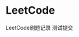 <!--
 * @Author: your name
 * @Date: 2021-01-08 15:30:07
 * @LastEditTime: 2021-01-08 16:56:05
 * @LastEditors: Please set LastEditors
 * @Description: In User Settings Edit
 * @FilePath: \LeetCode\README.md
-->
# LeetCode
LeetCode刷题记录
测试提交